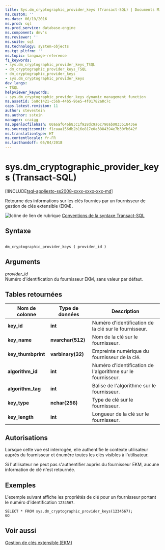 ```yaml
---
title: Sys.dm_cryptographic_provider_keys (Transact-SQL) | Documents Microsoft
ms.custom: ''
ms.date: 06/10/2016
ms.prod: sql
ms.prod_service: database-engine
ms.component: dmv's
ms.reviewer: ''
ms.suite: sql
ms.technology: system-objects
ms.tgt_pltfrm: ''
ms.topic: language-reference
f1_keywords:
- sys.dm_cryptographic_provider_keys_TSQL
- dm_cryptographic_provider_keys_TSQL
- dm_cryptographic_provider_keys
- sys.dm_cryptographic_provider_keys
dev_langs:
- TSQL
helpviewer_keywords:
- sys.dm_cryptographic_provider_keys dynamic management function
ms.assetid: 5a8c1421-c56b-44b5-96e5-4f01782a0c7c
caps.latest.revision: 11
author: stevestein
ms.author: sstein
manager: craigg
ms.openlocfilehash: 00a6af646b83c1f928dc9a6c790ab0033518436e
ms.sourcegitcommit: f1caaa156db2b16e817e0a3884394e7b30fb642f
ms.translationtype: HT
ms.contentlocale: fr-FR
ms.lasthandoff: 05/04/2018
---
```

# <a name="sysdmcryptographicproviderkeys-transact-sql"></a>sys.dm_cryptographic_provider_keys (Transact-SQL)
[!INCLUDE[tsql-appliesto-ss2008-xxxx-xxxx-xxx-md](../../includes/tsql-appliesto-ss2008-xxxx-xxxx-xxx-md.md)]

  Retourne des informations sur les clés fournies par un fournisseur de gestion de clés extensible (EKM).  

 ![Icône de lien de rubrique](../../database-engine/configure-windows/media/topic-link.gif "Icône lien de rubrique") [Conventions de la syntaxe Transact-SQL](../../t-sql/language-elements/transact-sql-syntax-conventions-transact-sql.md)  
  
## <a name="syntax"></a>Syntaxe  
  
```  
  
dm_cryptographic_provider_keys ( provider_id )  
```  
  
## <a name="arguments"></a>Arguments  
 *provider_id*  
 Numéro d'identification du fournisseur EKM, sans valeur par défaut.  
  
## <a name="tables-returned"></a>Tables retournées  
  
|Nom de colonne|Type de données| Description|  
|-----------------|---------------|-----------------|  
|**key_id**|**int**|Numéro d'identification de la clé sur le fournisseur.|  
|**key_name**|**nvarchar(512)**|Nom de la clé sur le fournisseur.|  
|**key_thumbprint**|**varbinary(32)**|Empreinte numérique du fournisseur de la clé.|  
|**algorithm_id**|**int**|Numéro d'identification de l'algorithme sur le fournisseur.|  
|**algorithm_tag**|**int**|Balise de l'algorithme sur le fournisseur.|  
|**key_type**|**nchar(256)**|Type de clé sur le fournisseur.|  
|**key_length**|**int**|Longueur de la clé sur le fournisseur.|  
  
## <a name="permissions"></a>Autorisations  
 Lorsque cette vue est interrogée, elle authentifie le contexte utilisateur auprès du fournisseur et énumère toutes les clés visibles à l'utilisateur.  
  
 Si l'utilisateur ne peut pas s'authentifier auprès du fournisseur EKM, aucune information de clé n'est retournée.  
  
## <a name="examples"></a>Exemples  
 L'exemple suivant affiche les propriétés de clé pour un fournisseur portant le numéro d'identification `1234567`.  
  
```  
SELECT * FROM sys.dm_cryptographic_provider_keys(1234567);  
GO  
```  
  
## <a name="see-also"></a>Voir aussi  
 [Gestion de clés extensible &#40;EKM&#41;](../../relational-databases/security/encryption/extensible-key-management-ekm.md)  
  
  
